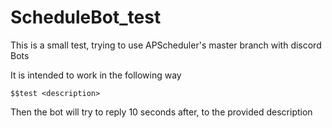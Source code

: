 # ScheduleBot_test
This is a small test, trying to use APScheduler's master branch with discord Bots

It is intended to work in the following way

`$$test <description>`

Then the bot will try to reply 10 seconds after, to the provided description
